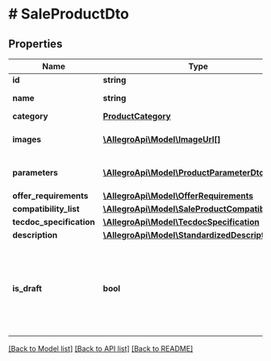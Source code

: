 # # SaleProductDto

## Properties

Name | Type | Description | Notes
------------ | ------------- | ------------- | -------------
**id** | **string** | Product id. |
**name** | **string** | Product name. |
**category** | [**ProductCategory**](ProductCategory.md) |  |
**images** | [**\AllegroApi\Model\ImageUrl[]**](ImageUrl.md) | List of product images. | [optional]
**parameters** | [**\AllegroApi\Model\ProductParameterDto[]**](ProductParameterDto.md) | List of product parameters. | [optional]
**offer_requirements** | [**\AllegroApi\Model\OfferRequirements**](OfferRequirements.md) |  | [optional]
**compatibility_list** | [**\AllegroApi\Model\SaleProductCompatibilityList**](SaleProductCompatibilityList.md) |  | [optional]
**tecdoc_specification** | [**\AllegroApi\Model\TecdocSpecification**](TecdocSpecification.md) |  | [optional]
**description** | [**\AllegroApi\Model\StandardizedDescription**](StandardizedDescription.md) |  | [optional]
**is_draft** | **bool** | Flag that informs if product is waiting for resolution of basic parameters change proposal. | [optional]

[[Back to Model list]](../../README.md#models) [[Back to API list]](../../README.md#endpoints) [[Back to README]](../../README.md)
